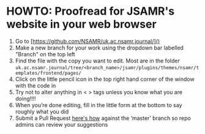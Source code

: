 # HOWTO: Proofread for JSAMR's website in your web browser

1. Go to [https://github.com/NSAMR/uk.ac.nsamr.journal/]()
2. Make a new branch for your work using the dropdown bar labelled "Branch" on the top left
3. Find the file with the copy you want to edit. Most are in the folder `uk.ac.nsamr.journal/tree/<branch_name>/jsamr/plugins/themes/nsamr/templates/frontend/pages/`
4. Click on the little pencil icon in the top right hand corner of the window with the code in
5. Try not to alter anything in < > tags unless you know what you are doing!!!!
6. When you’re done editing, fill in the little form at the bottom to say roughly what you did
7. Submit a Pull Request [here's how](https://github.com/NSAMR/uk.ac.nsamr.journal/blob/master/HOWTO:%20submit%20a%20Pull%20Request.md) against the ‘master’ branch so repo admins can review your suggestions
